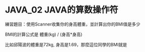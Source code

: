 # JAVA_02  JAVA的算数操作符
練習題目：使用Scanner收集你的身高體重，並計算出你的BMI值是多少

BMI的計算公式是 體重(kg) / (身高*身高)

比如邱陽波的體重是72kg, 身高是1.69，那麼這位同學的BMI就是
